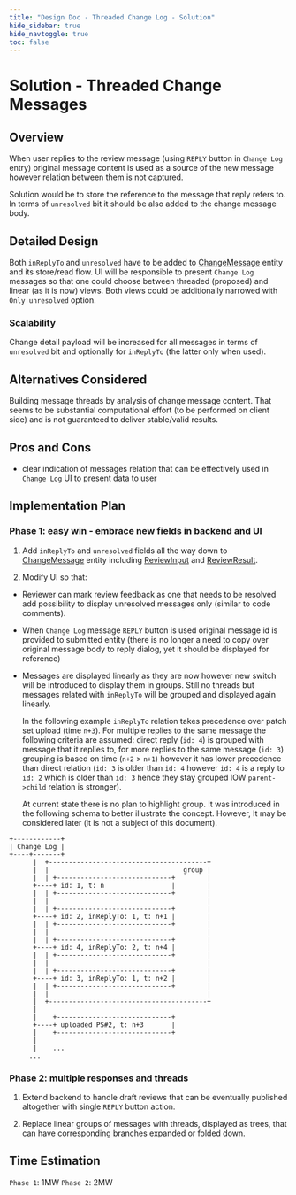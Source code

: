 ```yaml
---
title: "Design Doc - Threaded Change Log - Solution"
hide_sidebar: true
hide_navtoggle: true
toc: false
---
```


# Solution - Threaded Change Messages

## <a id="overview"> Overview

When user replies to the review message (using `REPLY` button in
`Change Log` entry) original message content is used as a source of
the new message however relation between them is not captured.

Solution would be to store the reference to the message that reply
refers to. In terms of `unresolved` bit it should be also added
to the change message body.

## <a id="detailed-design"> Detailed Design

Both `inReplyTo` and `unresolved` have to be added to
[ChangeMessage](https://gerrit.googlesource.com/gerrit/+/refs/heads/master/java/com/google/gerrit/entities/ChangeMessage.java)
entity and its store/read flow.
UI will be responsible to present `Change Log` messages so that one
could choose between threaded (proposed) and linear (as it is now)
views. Both views could be additionally narrowed with `Only unresolved`
option.

### <a id="scalability"> Scalability

Change detail payload will be increased for all messages in terms of
`unresolved` bit and optionally for `inReplyTo` (the latter only when used).

## <a id="alternatives-considered"> Alternatives Considered

Building message threads by analysis of change message content. That seems
to be substantial computational effort (to be performed on client side)
and is not guaranteed to deliver stable/valid results.

## <a id="pros-and-cons"> Pros and Cons

* clear indication of messages relation that can be effectively used
  in `Change Log` UI to present data to user

## <a id="implementation-plan"> Implementation Plan

### Phase 1: easy win - embrace new fields in backend and UI

1. Add `inReplyTo` and `unresolved` fields all the way down to
[ChangeMessage](https://gerrit.googlesource.com/gerrit/+/refs/heads/master/java/com/google/gerrit/entities/ChangeMessage.java)
entity including
[ReviewInput](https://gerrit.googlesource.com/gerrit/+/refs/heads/master/java/com/google/gerrit/extensions/api/changes/ReviewInput.java)
and
[ReviewResult](https://gerrit.googlesource.com/gerrit/+/refs/heads/master/java/com/google/gerrit/extensions/api/changes/ReviewResult.java).

2. Modify UI so that:
  * Reviewer can mark review feedback as one that needs to be resolved add
    possibility to display unresolved messages only (similar to code comments).
  * When `Change Log` message `REPLY` button is used original message id
    is provided to submitted entity (there is no longer a need to copy over
    original message body to reply dialog, yet it should be displayed for
    reference)
  * Messages are displayed linearly as they are now however new switch will
    be introduced to display them in groups. Still no threads but messages
    related with `inReplyTo` will be grouped and displayed again linearly.

    In the following example `inReplyTo` relation takes precedence over patch
    set upload (time `n+3`). For multiple replies to the same message the
    following criteria are assumed: direct reply (`id: 4`) is grouped with
    message that it replies to, for more replies to the same message (`id: 3`)
    grouping is based on time (`n+2` > `n+1`) however it has lower precedence
    than direct relation (`id: 3` is older than `id: 4` however `id: 4` is a
    reply to `id: 2` which is older than `id: 3` hence they stay grouped IOW
    `parent->child` relation is stronger).

    At current state there is no plan to highlight group. It was introduced
    in the following schema to better illustrate the concept. However, It
    may be considered later (it is not a subject of this document).

  ```
  +------------+
  | Change Log |
  +----+-------+
        |  +----------------------------------------+
        |  |                                  group |
        |  | +-----------------------------+        |
        +----+ id: 1, t: n                 |        |
        |  | +-----------------------------+        |
        |  |                                        |
        |  | +-----------------------------+        |
        +----+ id: 2, inReplyTo: 1, t: n+1 |        |
        |  | +-----------------------------+        |
        |  |                                        |
        |  | +-----------------------------+        |
        +----+ id: 4, inReplyTo: 2, t: n+4 |        |
        |  | +-----------------------------+        |
        |  |                                        |
        |  | +-----------------------------+        |
        +----+ id: 3, inReplyTo: 1, t: n+2 |        |
        |  | +-----------------------------+        |
        |  |                                        |
        |  +----------------------------------------+
        |
        |    +-----------------------------+
        +----+ uploaded PS#2, t: n+3       |
        |    +-----------------------------+
        |
        |    ...
       ...
  ```

### Phase 2: multiple responses and threads

1. Extend backend to handle draft reviews that can be eventually published
  altogether with single `REPLY` button action.

2. Replace linear groups of messages with threads, displayed as trees, that
  can have corresponding branches expanded or folded down.

## <a id="time-estimation"> Time Estimation

`Phase 1`: 1MW
`Phase 2`: 2MW
